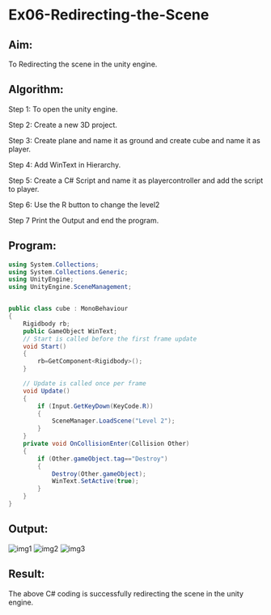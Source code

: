 # Ex06-Redirecting-the-Scene

## Aim:
To Redirecting the scene in the unity engine.

## Algorithm:
Step 1:
To open the unity engine.

Step 2:
Create a new 3D project.

Step 3:
Create plane and name it as ground and create cube and name it as player.

Step 4:
Add WinText in Hierarchy.

Step 5:
Create a C# Script and name it as playercontroller and add the script to player.

Step 6:
Use the R button to change the level2

Step 7
Print the Output and end the program.

## Program:

```c#
using System.Collections;
using System.Collections.Generic;
using UnityEngine;
using UnityEngine.SceneManagement;


public class cube : MonoBehaviour
{
    Rigidbody rb;
    public GameObject WinText;
    // Start is called before the first frame update
    void Start()
    {
        rb=GetComponent<Rigidbody>();
    }

    // Update is called once per frame
    void Update()
    {
        if (Input.GetKeyDown(KeyCode.R))
        {
            SceneManager.LoadScene("Level 2");
        }
    }
    private void OnCollisionEnter(Collision Other)
    {
        if (Other.gameObject.tag=="Destroy")
        {
            Destroy(Other.gameObject);
            WinText.SetActive(true);
        }
    }
}
```

## Output:
![img1](https://github.com/Naveensrinivasan07/Ex06-Redirecting-the-Scene/assets/119475891/9a686992-51ac-4cff-9c97-f95009f40ce3)
![img2](https://github.com/Naveensrinivasan07/Ex06-Redirecting-the-Scene/assets/119475891/2bdce292-620f-4ff4-897d-1da2df2a6898)
![img3](https://github.com/Naveensrinivasan07/Ex06-Redirecting-the-Scene/assets/119475891/f50c7e40-e5ab-4abc-b66b-3c965b7f0dd1)

## Result:

The above C# coding is successfully redirecting the scene in the unity engine.
